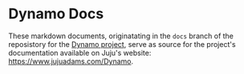 # Dynamo Docs

These markdown documents, originatating in the `docs` branch of the reposistory for the [Dynamo project](https://github.com/JujuAdams/Dynamo/), serve as source for the project's documentation available on Juju's website: https://www.jujuadams.com/Dynamo.
